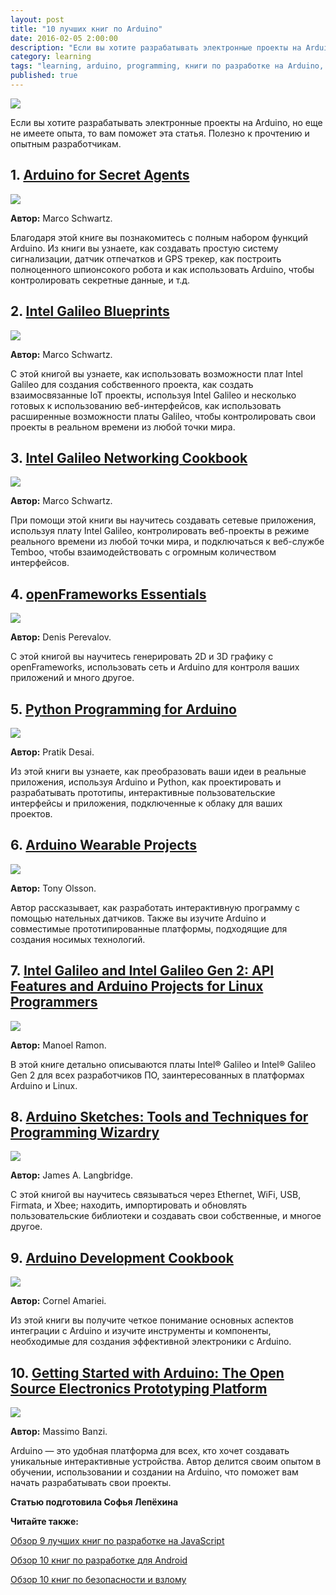 ```yaml
---
layout: post
title: "10 лучших книг по Arduino"
date: 2016-02-05 2:00:00
description: "Если вы хотите разрабатывать электронные проекты на Arduino, но еще не имеете опыта, то вам поможет эта статья. Полезно к прочтению и опытным разработчикам."
category: learning
tags: "learning, arduino, programming, книги по разработке на Arduino, как разработать свой проект на Arduino, лучшие книги по Arduino"
published: true
---
```


<img src="http://theasder.github.io/img/4270_elettronica.gif" class="img-responsive"  /><br />

Если вы хотите разрабатывать электронные проекты на Arduino, но еще не имеете опыта, то вам поможет эта статья. Полезно к прочтению и опытным разработчикам.

<!-- more -->

## 1. [Arduino for Secret Agents](http://www.amazon.com/Arduino-Secret-Agents-Marco-Schwartz/dp/1783986085/ref=sr_1_1?ie=UTF8&qid=1454583053&sr=8-1&keywords=Arduino+for+Secret+Agents)

<img src="https://www.packtpub.com/sites/default/files/6088OS.jpg" class="img-responsive" /><br />

**Автор:** Marco Schwartz. 

Благодаря этой книге вы познакомитесь с полным набором функций Arduino. Из книги вы узнаете, как создавать простую систему сигнализации, датчик отпечатков и GPS трекер, как построить полноценного шпионсокого робота и как использовать Arduino, чтобы контролировать секретные данные, и т.д.

## 2. [Intel Galileo Blueprints](http://www.amazon.com/Intel-Galileo-Blueprints-Marco-Schwartz/dp/1785281429/ref=sr_1_1?ie=UTF8&qid=1454583164&sr=8-1&keywords=Intel+Galileo+Blueprints)

<img src="https://www.packtpub.com/sites/default/files/1426OS_Intel%20Galileo%20Blueprints_.jpg" class="img-responsive" /><br />

**Автор:** Marco Schwartz.

С этой книгой вы узнаете, как использовать возможности плат Intel Galileo для создания собственного проекта, как создать взаимосвязанные IoT проекты, используя Intel Galileo и несколько готовых к использованию веб-интерфейсов, как использовать расширенные возможности платы Galileo, чтобы контролировать свои проекты в реальном времени из любой точки мира.

## 3. [Intel Galileo Networking Cookbook](http://www.amazon.com/Intel-Galileo-Networking-Cookbook-Schwartz/dp/1785281194/ref=sr_1_1?ie=UTF8&qid=1454583186&sr=8-1&keywords=Intel+Galileo+Networking+Cookbook)

<img src="https://www.packtpub.com/sites/default/files/1198OS_Intel%20Galileo%20Networking%20Cookbook.jpg" class="img-responsive" /><br />

**Автор:** Marco Schwartz.

При помощи этой книги вы научитесь создавать сетевые приложения, используя плату Intel Galileo, контролировать веб-проекты в режиме реального времени из любой точки мира, и подключаться к веб-службе Temboo, чтобы взаимодействовать с огромным количеством интерфейсов. 

## 4. [openFrameworks Essentials](http://www.amazon.com/openFrameworks-Essentials-Denis-Perevalov/dp/1784396141/ref=sr_1_1?ie=UTF8&qid=1454583206&sr=8-1&keywords=openFrameworks+Essentials)

<img src="https://www.packtpub.com/sites/default/files/6145OS_3855_OpenFramework%20Essentials.jpg" class="img-responsive" /><br />

**Автор:** Denis Perevalov.

С этой книгой вы научитесь генерировать 2D и 3D графику с openFrameworks, использовать сеть и Arduino для контроля ваших приложений и много другое.

## 5. [Python Programming for Arduino](http://www.amazon.com/Python-Programming-Arduino-Pratik-Desai/dp/1783285931/ref=sr_1_1?ie=UTF8&qid=1454582708&sr=8-1&keywords=Python+Programming+for+Arduino)

<img src="https://www.packtpub.com/sites/default/files/2798_5938OS_Python%20Programming%20for%20Arduino_cov.jpg" class="img-responsive" /><br />

**Автор:** Pratik Desai.

Из этой книги вы узнаете, как преобразовать ваши идеи в реальные приложения, используя Arduino и Python, как проектировать и разрабатывать прототипы, интерактивные пользовательские интерфейсы и приложения, подключенные к облаку для ваших проектов.

## 6. [Arduino Wearable Projects](http://www.amazon.com/Arduino-Wearable-Projects-Tony-Olsson/dp/1785283308/ref=sr_1_1?ie=UTF8&qid=1454582941&sr=8-1&keywords=Arduino+Wearable+Projects)

<img src="https://www.packtpub.com/sites/default/files/B04332_MockupCover_Normal.jpg" class="img-responsive" /><br />

**Автор:** Tony Olsson.

Автор рассказывает, как разработать интерактивную программу с помощью нательных датчиков. Также вы изучите Arduino и совместимые прототипированные платформы, подходящие для создания носимых технологий.

## 7. [Intel Galileo and Intel Galileo Gen 2: API Features and Arduino Projects for Linux Programmers](http://www.amazon.com/Intel-Galileo-Gen-Features-Programmers/dp/1430268395/ref=sr_1_1?ie=UTF8&qid=1454583078&sr=8-1&keywords=Intel+Galileo+and+Intel+Galileo+Gen+2)

<img src="http://ecx.images-amazon.com/images/I/514fpeAJyGL._SX331_BO1,204,203,200_.jpg" class="img-responsive" /><br />

**Автор:** Manoel Ramon.

В этой книге детально описываются платы Intel® Galileo и Intel® Galileo Gen 2 для всех разработчиков ПО, заинтересованных в платформах Arduino и Linux.

## 8. [Arduino Sketches: Tools and Techniques for Programming Wizardry](http://www.amazon.com/Arduino-Sketches-Techniques-Programming-Wizardry/dp/1118919602/ref=sr_1_1?ie=UTF8&qid=1454583091&sr=8-1&keywords=Arduino+Sketches)

<img src="http://i66.fastpic.ru/big/2015/0402/15/30c6521723fc63ac6ec5bf2c90a00715.jpg" class="img-responsive" /><br />

**Автор:**  James A. Langbridge.

С этой книгой вы научитесь связываться через Ethernet, WiFi, USB, Firmata, и Xbee; находить, импортировать и обновлять пользовательские библиотеки и создавать свои собственные, и многое другое.

## 9. [Arduino Development Cookbook](http://www.amazon.com/Arduino-Development-Cookbook-Cornel-Amariei/dp/1783982942/ref=sr_1_1?ie=UTF8&qid=1454582893&sr=8-1&keywords=Arduino+Development+Cookbook)

<img src="https://www.packtpub.com/sites/default/files/2943OS.jpg" class="img-responsive" /><br />

**Автор:** Cornel Amariei.

Из этой книги вы получите четкое понимание основных аспектов интеграции с Arduino и изучите инструменты и компоненты, необходимые для создания эффективной электроники с Arduino. 

## 10. [Getting Started with Arduino: The Open Source Electronics Prototyping Platform](http://www.amazon.com/Getting-Started-Arduino-Electronics-Prototyping/dp/1449363334/ref=sr_1_1?ie=UTF8&qid=1454583305&sr=8-1&keywords=Make%3A+Getting+Started+with+Arduino%2C+3rd+Edition)

<img src="http://ecx.images-amazon.com/images/I/518-nCqunOL._SX322_BO1,204,203,200_.jpg" class="img-responsive" /><br />

**Автор:** Massimo Banzi.

Arduino &mdash; это удобная платформа для всех, кто хочет создавать уникальные интерактивные устройства. Автор делится своим опытом в обучении, использовании и создании на Arduino, что поможет вам начать разрабатывать свои проекты.

**Статью подготовила Софья Лепёхина**

**Читайте также:**

[Обзор 9 лучших книг по разработке на JavaScript](http://theasder.github.io/learning/2016/02/01/the-best-javascript-books.html)

[Обзор 10 книг по разработке для Android](http://theasder.github.io/learning/2016/01/27/10-android-books.html)

[Обзор 10 книг по безопасности и взлому](http://theasder.github.io/learning/2016/01/29/the-best-hacking-books.html)
